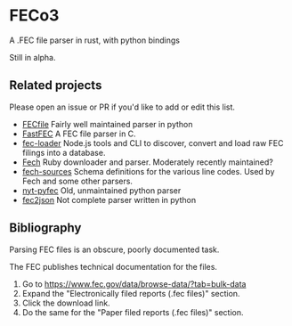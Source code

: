 # FECo3

A .FEC file parser in rust, with python bindings

Still in alpha.

## Related projects

Please open an issue or PR if you'd like to add or edit this list.

- [FECfile](https://github.com/esonderegger/fecfile)
  Fairly well maintained parser in python
- [FastFEC](https://github.com/washingtonpost/FastFEC)
  A FEC file parser in C.
- [fec-loader](https://github.com/PublicI/fec-loader)
  Node.js tools and CLI to discover, convert and load raw FEC filings into a database.
- [Fech](https://github.com/dwillis/Fech)
  Ruby downloader and parser. Moderately recently maintained?
- [fech-sources](https://github.com/dwillis/fech-sources)
  Schema definitions for the various line codes. Used by Fech and some other parsers.
- [nyt-pyfec](https://github.com/newsdev/nyt-pyfec)
  Old, unmaintained python parser
- [fec2json](https://github.com/newsdev/fec2json)
  Not complete parser written in python

## Bibliography

Parsing FEC files is an obscure, poorly documented task.

The FEC publishes technical documentation for the files.

1. Go to https://www.fec.gov/data/browse-data/?tab=bulk-data
2. Expand the "Electronically filed reports (.fec files)" section.
3. Click the download link.
4. Do the same for the "Paper filed reports (.fec files)" section.
